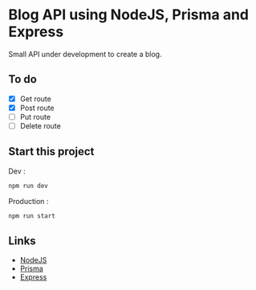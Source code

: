 # Blog API using NodeJS, Prisma and Express

Small API under development to create a blog.

## To do

-   [x] Get route
-   [x] Post route
-   [ ] Put route
-   [ ] Delete route

## Start this project

Dev :

```bash
npm run dev
```

Production :

```bash
npm run start
```

<!-- ## Set up project

1. Edit -->

## Links

-   [NodeJS](https://nodejs.org/en/)
-   [Prisma](https://www.prisma.io/)
-   [Express](https://expressjs.com/fr/)
